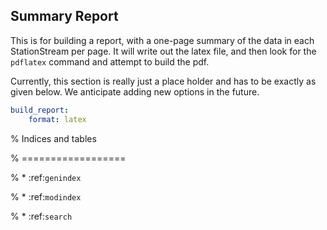 ## Summary Report

This is for building a report, with a one-page summary of the data in each
StationStream per page. It will write out the latex file, and then look for
the `pdflatex` command and attempt to build the pdf. 

Currently, this section is really just a place holder and has to be exactly as
given below. We anticipate adding new options in the future.

```yaml
build_report:
    format: latex
```


% Indices and tables

% ==================

% * :ref:`genindex`

% * :ref:`modindex`

% * :ref:`search`
